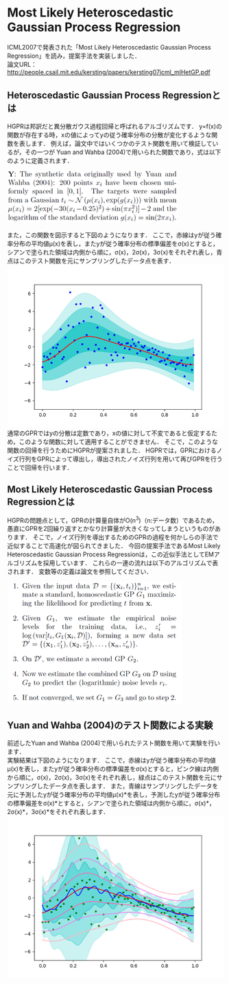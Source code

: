 # Most Likely Heteroscedastic Gaussian Process Regression  
ICML2007で発表された「Most Likely Heteroscedastic Gaussian Process Regression」を読み，提案手法を実装しました．  
論文URL：http://people.csail.mit.edu/kersting/papers/kersting07icml_mlHetGP.pdf  

## Heteroscedastic Gaussian Process Regressionとは  
HGPRは邦訳だと異分散ガウス過程回帰と呼ばれるアルゴリズムです．
y=f(x)の関数が存在する時，xの値によってyの従う確率分布の分散が変化するような関数を表します．
例えば，論文中ではいくつかのテスト関数を用いて検証しているが，その一つが Yuan and Wahba (2004)で用いられた関数であり，式は以下のように定義されます．  
  
![Yuan_and_Wahba](https://github.com/sylvesterml/Most-Likely-HGPR/blob/master/pictures/Yuan_and_Wahba.png)  
  
また，この関数を図示すると下図のようになります．
ここで，赤線はyが従う確率分布の平均値μ(x)を表し，またyが従う確率分布の標準偏差をσ(x)とすると，シアンで塗られた領域は内側から順に，σ(x)，2σ(x)，3σ(x)をそれぞれ表し，青点はこのテスト関数を元にサンプリングしたデータ点を表す．  
![train](https://github.com/sylvesterml/Most-Likely-HGPR/blob/master/pictures/train.png)  
通常のGPRではyの分散は定数であり，xの値に対して不変であると仮定するため，このような関数に対して適用することができません．
そこで，このような関数の回帰を行うためにHGPRが提案されました．
HGPRでは，GPRにおけるノイズ行列をGPRによって導出し，導出されたノイズ行列を用いて再びGPRを行うことで回帰を行います．  

## Most Likely Heteroscedastic Gaussian Process Regressionとは  
HGPRの問題点として，GPRの計算量自体がO(n<sup>3</sup>)（n:データ数）であるため，愚直にGPRを2回繰り返すとかなり計算量が大きくなってしまうというものがあります．
そこで，ノイズ行列を導出するためのGPRの過程を何かしらの手法で近似することで高速化が図られてきました．
今回の提案手法であるMost Likely Heteroscedastic Gaussian Process Regressionは，この近似手法としてEMアルゴリズムを採用しています．
これらの一連の流れは以下のアルゴリズムで表されます．
変数等の定義は論文を参照してください．  
  
![hgpr_algorithm](https://github.com/sylvesterml/Most-Likely-HGPR/blob/master/pictures/hgpr_algorithm.png)  
  

## Yuan and Wahba (2004)のテスト関数による実験  
前述したYuan and Wahba (2004)で用いられたテスト関数を用いて実験を行います．  
実験結果は下図のようになります．
ここで，赤線はyが従う確率分布の平均値μ(x)を表し，またyが従う確率分布の標準偏差をσ(x)とすると，ピンク線は内側から順に，σ(x)，2σ(x)，3σ(x)をそれぞれ表し，緑点はこのテスト関数を元にサンプリングしたデータ点を表します． 
また，青線はサンプリングしたデータを元に予測したyが従う確率分布の平均値μ(x)\*を表し，予測したyが従う確率分布の標準偏差をσ(x)\*とすると，シアンで塗られた領域は内側から順に，σ(x)\*，2σ(x)\*，3σ(x)\*をそれぞれ表します．  
![hgpr_result](https://github.com/sylvesterml/Most-Likely-HGPR/blob/master/pictures/Yuan_Wahba_data30.png)  
